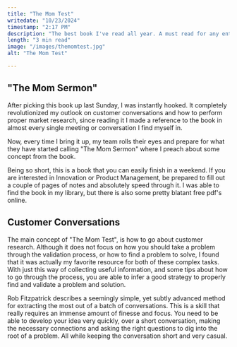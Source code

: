 ```yaml
---
title: "The Mom Test"
writedate: "10/23/2024"
timestamp: "2:17 PM"
description: "The best book I've read all year. A must read for any entrepreneur, product manager, or innovator. At only 120 pages, this book is crammed full of information about how to talk to customers and validate your idea. Here's what you will learn... "
length: "3 min read"
image: "/images/themomtest.jpg"
alt: "The Mom Test"

---
```


## "The Mom Sermon"

After picking this book up last Sunday, I was instantly hooked. It completely revolutionized my outlook on customer conversations and how to perform proper market research, since reading it I made a reference to the book in almost every single meeting or conversation I find myself in.

Now, every time I bring it up, my team rolls their eyes and prepare for what they have started calling "The Mom Sermon" where I preach about some concept from the book.

Being so short, this is a book that you can easily finish in a weekend. If you are interested in Innovation or Product Management, be prepared to fill out a couple of pages of notes and absolutely speed through it. I was able to find the book in my library, but there is also some pretty blatant free pdf's online.

## Customer Conversations

The main concept of "The Mom Test", is how to go about customer research. Although it does not focus on how you should take a problem through the validation process, or how to find a problem to solve, I found that it was actually my favorite resource for both of these complex tasks. With just this way of collecting useful information, and some tips about how to go through the process, you are able to infer a good strategy to properly find and validate a problem and solution.

Rob Fitzpatrick describes a seemingly simple, yet subtly advanced method for extracting the most out of a batch of conversations. This is a skill that really requires an immense amount of finesse and focus. You need to be able to develop your idea very quickly, over a short conversation, making the necessary connections and asking the right questions to dig into the root of a problem. All while keeping the conversation short and very casual.